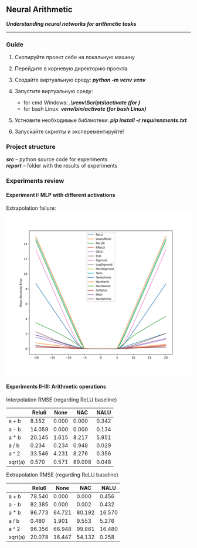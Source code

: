 ## Neural Arithmetic  
__*Understanding neural networks for arithmetic tasks*__

-----

### Guide
1. Скопируйте проект себе на локальную машину
  
2. Перейдите в корневую директорию проекта

3. Создайте виртуальную среду: *__python -m venv venv__*

4. Запустите виртуальную среду:  
    - for cmd Windows: _**.\venv\Scripts\activate (for )**_
    - for bash Linux: _**venv/bin/activate (for bash Linux)**_

5. Устновите необходимые библиотеки: *__pip install -r requirenments.txt__*

6. Запускайте скрипты и эксперементируйте!


### Project structure
 __*src*__ – python source code for experiments  
 __*report*__ – folder with the results of experiments  
  


### Experiments review
#### Experiment I: MLP with different activations

Extrapolation failure:
![](./report/images/numbers_insight.png)
#### Experiments II-III: Arithmetic operations
Interpolation RMSE (regarding ReLU baseline)  

|     |Relu6|	None|	NAC|	NALU|
| --- |  --- | --- | --- | --- |
|a + b|8.152|	0.000|	0.000|	0.342|
|a - b|14.059|	0.000|	0.000|	0.134|
|a * b|20.145|	1.615|	8.217|	5.951|
|a / b|0.234|	0.234|	0.948|	0.029|
|a ^ 2|33.546|	4.231|	8.276|	0.356|
|sqrt(a)|0.570|	0.571|	89.098|	0.048|
  

Extrapolation RMSE (regarding ReLU baseline)  

|     |Relu6|	None|	NAC|	NALU|
| --- |  --- | --- | --- | --- |
|a + b|78.540|	0.000|	0.000|	0.456|
|a - b|82.385|	0.000|	0.002|	0.432|
|a * b|96.773|	64.721|	80.192|	16.570|
|a / b|0.480|	1.901|	9.553|	5.276|
|a ^ 2|96.356|	66.948|	99.861|	16.480|
|sqrt(a)|20.078|	16.447|	54.132|	0.258|
